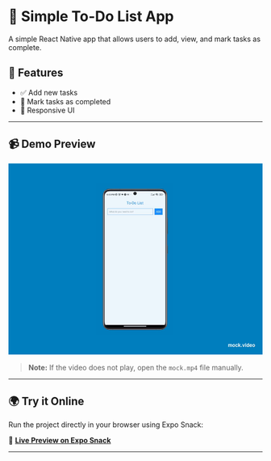 # 📝 Simple To-Do List App

A simple React Native app that allows users to add, view, and mark tasks as complete.

## 🚀 Features
- ✅ Add new tasks
- 🔄 Mark tasks as completed
- 📱 Responsive UI

---

## 📹 Demo Preview

![Demo](mock.gif)
> **Note:** If the video does not play, open the `mock.mp4` file manually.


---

## 🌍 Try it Online

Run the project directly in your browser using Expo Snack:

🔗 **[Live Preview on Expo Snack](https://snack.expo.dev/dUS53JXvFlibi5yu5j42n)**

---
